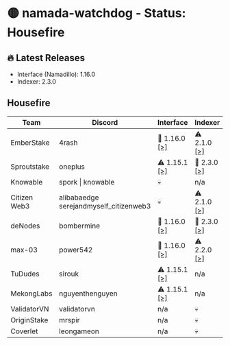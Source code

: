 # 🟡 namada-watchdog - Status: Housefire

## 🔥 Latest Releases
- Interface (Namadillo): 1.16.0
- Indexer: 2.3.0

## Housefire
| Team | Discord | Interface | Indexer |
|-|-|-|-|
| EmberStake | 4rash | 🎉 1.16.0  [[>]](https://namadillo-housefire.emberstake.xyz) | ⚠️ 2.1.0  [[>]](https://namada-housefire-idx.emberstake.xyz/health) |
| Sproutstake | oneplus | ⚠️ 1.15.1  [[>]](https://housefire-interface.sproutstake.space/) | 🎉 2.3.0  [[>]](https://housefire-api.sproutstake.space/health) |
| Knowable | spork \| knowable | 💀 | n/a |
| Citizen Web3 | alibabaedge<br> serejandmyself_citizenweb3 | 💀 | ⚠️ 2.1.0  [[>]](https://indexer.namada-housefire.citizenweb3.com/health) |
| deNodes | bombermine | 🎉 1.16.0  [[>]](https://namadillo-housefire.denodes.xyz) | 🎉 2.3.0  [[>]](https://namada-housefire-indexer.denodes.xyz/health) |
| max-03 | power542 | 🎉 1.16.0  [[>]](https://namadillo.housefire.max-03.xyz) | ⚠️ 2.2.0  [[>]](https://indexer.housefire.max-03.xyz/health) |
| TuDudes | sirouk | ⚠️ 1.15.1  [[>]](https://interface.housefire.tududes.com) | n/a |
| MekongLabs | nguyenthenguyen | ⚠️ 1.15.1  [[>]](https://namadillo-housefire.pwa.mekonglabs.xyz/) | n/a |
| ValidatorVN | validatorvn | n/a | 💀 |
| OriginStake | mrspir | n/a | 💀 |
| Coverlet | leongameon | n/a | 💀 |